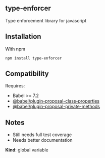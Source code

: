 <a name="type-enforcer"></a>

## type-enforcer
Type enforcement library for javascript## InstallationWith npm```npm install type-enforcer```## CompatibilityRequires:- Babel >= 7.2- [@babel/plugin-proposal-class-properties](https://github.com/babel/babel/tree/master/packages/babel-plugin-proposal-class-properties)- [@babel/plugin-proposal-private-methods](https://github.com/babel/babel/tree/master/packages/babel-plugin-proposal-private-methods)## Notes- Still needs full test coverage- Needs better documentation

**Kind**: global variable  
